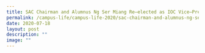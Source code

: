 ```yaml
---
title: SAC Chairman and Alumnus Ng Ser Miang Re–elected as IOC Vice–President
permalink: /campus-life/campus-life-2020/sac-chairman-and-alumnus-ng-ser-miang/
date: 2020-07-18
layout: post
description: ""
image: ""
---
```

